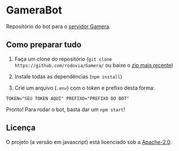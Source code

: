 # GameraBot
Repositório do bot para o [servidor Gamera](https://discord.gg/Mx88m59jMd).

## Como preparar tudo

1. Faça um clone do repositório (`git clone https://github.com/rodovia/Gamera/` ou baixe o [zip mais recente](https://github.com/rodovia/Gamera/archive/trunk.zip))

2. Instale todas as dependências (`npm install`)

3. Crie um arquivo (`.env`) com o token e prefixo desta forma:

`
TOKEN="SEU TOKEN AQUI"
PREFIXO="PREFIXO DO BOT"
`

Pronto!
Para rodar o bot, basta dar um `npm start`!

## Licença

O projeto (a versão em javascript) está licenciado sob a [Apache-2.0](LICENSE).
